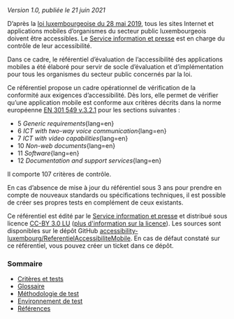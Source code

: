 *Version 1.0, publiée le 21 juin 2021*

D’après la [loi luxembourgeoise du 28 mai 2019](http://legilux.public.lu/eli/etat/leg/loi/2019/05/28/a373/jo), tous les sites Internet et applications mobiles d’organismes du secteur public luxembourgeois doivent être accessibles. Le [Service information et presse](https://sip.gouvernement.lu/) est en charge du contrôle de leur accessibilité.

Dans ce cadre, le référentiel d’évaluation de l’accessibilité des applications mobiles a été élaboré pour servir de socle d’évaluation et d’implémentation pour tous les organismes du secteur public concernés par la loi.

Ce référentiel propose un cadre opérationnel de vérification de la conformité aux exigences d’accessibilité. Dès lors, elle permet de vérifier qu’une application mobile est conforme aux critères décrits dans la norme européenne [EN 301 549 v.3.2.1](https://www.etsi.org/deliver/etsi_en/301500_301599/301549/03.02.01_60/en_301549v030201p.pdf) pour les sections suivantes&nbsp;: 

- 5 *Generic requirements*{lang=en}
- 6 *ICT with two-way voice communication*{lang=en}
- 7 *ICT with video capabilities*{lang=en}
- 10 *Non-web documents*{lang=en}
- 11 *Software*{lang=en}
- 12 *Documentation and support services*{lang=en}

Il comporte 107 critères de contrôle. 

En cas d’absence de mise à jour du référentiel sous 3 ans pour prendre en compte de nouveaux standards ou spécifications techniques, il est possible de créer ses propres tests en complément de ceux existants.

Ce référentiel est édité par le [Service information et presse](https://sip.gouvernement.lu/) et distribué sous licence [CC-BY 3.0 LU](https://creativecommons.org/licenses/by/3.0/lu/) ([plus d'information sur la licence](../licence.md)). Les sources sont disponibles sur le dépôt GitHub [accessibility-luxembourg/ReferentielAccessibiliteMobile](https://github.com/accessibility-luxembourg/ReferentielAccessibiliteMobile).
En cas de défaut constaté sur ce référentiel, vous pouvez créer un ticket dans ce dépôt. 


### Sommaire

- [Critères et tests](referentiel-technique.md)
- [Glossaire](glossaire.md)
- [Méthodologie de test](methodologie.md)
- [Environnement de test](environnement.md)
- [Références](references.md)

